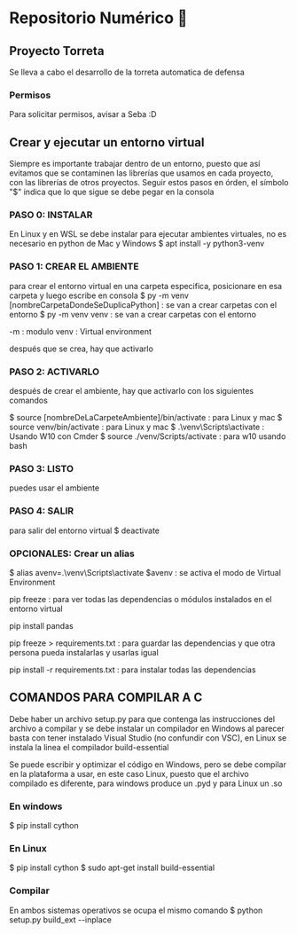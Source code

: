 # Repositorio Numérico 🤖

## Proyecto Torreta
Se lleva a cabo el desarrollo de la torreta automatica de defensa

### Permisos
Para solicitar permisos, avisar a Seba :D

## Crear y ejecutar un entorno virtual
Siempre es importante trabajar dentro de un entorno, puesto que así evitamos que se contaminen las librerías que usamos en cada proyecto, con las librerías de otros proyectos.
Seguir estos pasos en órden, el símbolo "$" indica que lo que sigue se debe pegar en la consola

### PASO 0: INSTALAR
En Linux y en WSL se debe instalar para ejecutar ambientes virtuales, no es necesario en python de Mac y Windows
$ apt install -y python3-venv


### PASO 1: CREAR EL AMBIENTE
para crear el entorno virtual en una carpeta especifica,
posicionare en esa carpeta y luego escribe en consola
$ py -m venv [nombreCarpetaDondeSeDuplicaPython] : se van a crear carpetas con el entorno
$ py -m venv venv : se van a crear carpetas con el entorno

-m : modulo
venv : Virtual environment

después que se crea, hay que activarlo


### PASO 2: ACTIVARLO
después de crear el ambiente, hay que activarlo con los siguientes comandos 

$ source [nombreDeLaCarpeteAmbiente]/bin/activate : para Linux y mac
$ source venv/bin/activate : para Linux y mac
$ .\venv\Scripts\activate : Usando W10 con Cmder
$ source ./venv/Scripts/activate : para w10 usando bash


### PASO 3: LISTO
puedes usar el ambiente


### PASO 4: SALIR
para salir del entorno virtual
$ deactivate



### OPCIONALES: Crear un alias

$ alias avenv=.\venv\Scripts\activate
$avenv : se activa el modo de Virtual Environment

pip freeze : para ver todas las dependencias o módulos instalados en el entorno virtual

pip install pandas

pip freeze > requirements.txt : para guardar las dependencias y que otra persona pueda instalarlas y usarlas igual

pip install -r requirements.txt : para instalar todas las dependencias



## COMANDOS PARA COMPILAR A C
Debe haber un archivo setup.py para que contenga las instrucciones del archivo a compilar y se debe instalar un compilador
en Windows al parecer basta con tener instalado Visual Studio (no confundir con VSC), en Linux se instala la linea el compilador build-essential

Se puede escribir y optimizar el código en Windows, pero se debe compilar en la plataforma a usar, en este caso Linux, puesto que el archivo compilado es diferente, para windows produce un .pyd y para Linux un .so

### En windows
$ pip install cython

### En Linux
$ pip install cython
$ sudo apt-get install build-essential

### Compilar 
En ambos sistemas operativos se ocupa el mismo comando
$ python setup.py build_ext --inplace